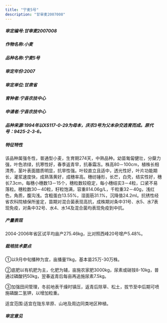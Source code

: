 ```yaml
---
title: "宁麦5号"
description: "甘审麦2007008"
---
```

##### 审定编号:甘审麦2007008

##### 作物名称:小麦

##### 品种名称:宁麦5号

##### 审定年份:2007

##### 审定单位:甘肃省

##### 育种者:宁县农技中心

##### 申请者:宁县农技中心

##### 品种来源:1994年以XS117-0-29为母本，庆农3号为父本杂交选育而成。原代号：9425-2-3-6。

##### 特征特性
该品种属强冬性，普通型小麦，生育期274天，中熟品种。幼苗匍匐健壮，分蘖力强，叶色浓绿，抗寒性好，春季返青早，抗春霜冻。株高80－100cm，植株长相清秀，茎叶表面腊质明显，抗旱性强。叶较直立且适中，透光性好，叶片功能期长，灌浆速度快，成熟落黄好，成穗率高。穗纺锤形，长芒，白壳，结实性好，穗长7.3cm，每穗小穗数13－15个，穗粒数较稳定，每小穗结实3－4粒，口紧不易落粒。穗粒数30－40粒，籽粒饱满，容重814.06g/L，千粒重32－40g，浅红色，角质，腹沟浅。含粗蛋白13.55%，湿面筋31.1%，沉降值24.2ml。抗锈性经省农科院植保所鉴定，苗期对混合菌表现高抗，成株期对条中31号、水5、水7表现免疫，对条中32号、水4、水14及混合菌均表现免疫到中抗。

##### 产量表现
2004-2006年省区试平均亩产275.46kg，比对照西峰20号增产5.48%。

##### 栽培技术要点
①以9月中旬播种为宜，亩播量11kg，基本苗25万-30万株。

②底肥以有机肥为主，化肥为辅，亩施农家肥3000kg，尿素或硝铵8-10kg，普通过磷酸钙50kg，翌春返青后每亩再追施尿素7.5kg。

③加强田间管理，冬前地表干燥时镇压，返青后除草、松土，拔节至中后期可喷施磷酸二氢钾，以增加粒重。

适宜范围:适宜在陇东旱原、山地及周边同类地区种植。

##### 审定意见

